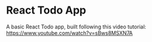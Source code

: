 # React Todo App

A basic React Todo app, built following this video tutorial:
https://www.youtube.com/watch?v=sBws8MSXN7A